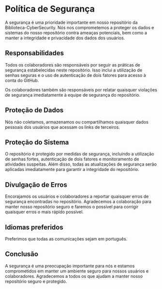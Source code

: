 # Política de Segurança
A segurança é uma prioridade importante em nosso repositório da Biblioteca-CyberSecurity. Nós nos comprometemos a proteger os dados e sistemas do nosso repositório contra ameaças potenciais, bem como a manter a integridade e privacidade dos dados dos usuários.

## Responsabilidades
Todos os colaboradores são responsáveis por seguir as práticas de segurança estabelecidas neste repositório. Isso inclui a utilização de senhas seguras e o uso de autenticação de dois fatores para acesso à conta do GitHub.

Os colaboradores também são responsáveis por relatar quaisquer violações de segurança imediatamente à equipe de segurança do repositório.

## Proteção de Dados
Nós não coletamos, armazenamos ou compartilhamos quaisquer dados pessoais dos usuários que acessam os links de terceiros. 

## Proteção do Sistema
O repositório é protegido por medidas de segurança, incluindo a utilização de senhas fortes, autenticação de dois fatores e monitoramento de atividades suspeitas. Além disso, todas as atualizações de segurança serão aplicadas imediatamente para garantir a integridade do repositório.

## Divulgação de Erros
Encorajamos os usuários e colaboradores a reportar quaisquer erros de segurança encontradas no repositório. Agradecemos a colaboração para manter nosso repositório seguro e faremos o possível para corrigir quaisquer erros o mais rápido possível.

## Idiomas preferidos
Preferimos que todas as comunicações sejam em português.

## Conclusão
A segurança é uma preocupação importante para nós e estamos comprometidos em manter um ambiente seguro para nossos usuários e colaboradores. Agradecemos a todos os que ajudam a manter nosso repositório seguro e protegido.
